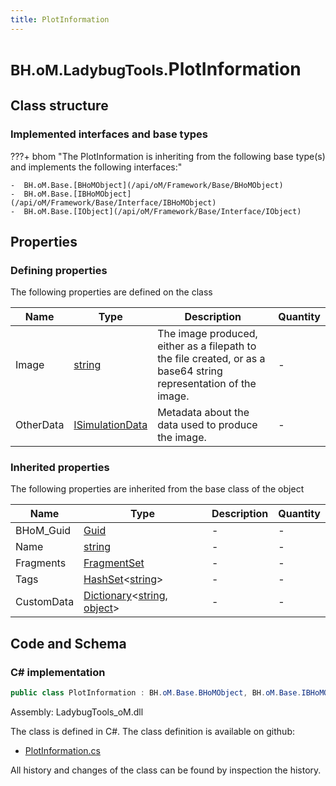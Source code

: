 ```yaml
---
title: PlotInformation
---
```


# <small>BH.oM.LadybugTools.</small>**PlotInformation**



## Class structure

### Implemented interfaces and base types

???+ bhom "The PlotInformation is inheriting from the following base type(s) and implements the following interfaces:"

    -  BH.oM.Base.[BHoMObject](/api/oM/Framework/Base/BHoMObject)
    -  BH.oM.Base.[IBHoMObject](/api/oM/Framework/Base/Interface/IBHoMObject)
    -  BH.oM.Base.[IObject](/api/oM/Framework/Base/Interface/IObject)


## Properties



### Defining properties

The following properties are defined on the class

| Name             | Type             | Description      | Quantity         |
|------------------|------------------|------------------|------------------|
| Image | [string](https://learn.microsoft.com/en-us/dotnet/api/System.String?view=netstandard-2.0) | The image produced, either as a filepath to the file created, or as a base64 string representation of the image. | - |
| OtherData | [ISimulationData](/api/oM/Adapter/LadybugTools/MetaData/ISimulationData) | Metadata about the data used to produce the image. | - |


### Inherited properties
The following properties are inherited from the base class of the object

| Name             | Type             | Description      | Quantity         |
|------------------|------------------|------------------|------------------|
| BHoM_Guid | [Guid](https://learn.microsoft.com/en-us/dotnet/api/System.Guid?view=netstandard-2.0) | - | - |
| Name | [string](https://learn.microsoft.com/en-us/dotnet/api/System.String?view=netstandard-2.0) | - | - |
| Fragments | [FragmentSet](/api/oM/Framework/Base/FragmentSet) | - | - |
| Tags | [HashSet](https://learn.microsoft.com/en-us/dotnet/api/System.Collections.Generic.HashSet-1?view=netstandard-2.0)&lt;[string](https://learn.microsoft.com/en-us/dotnet/api/System.String?view=netstandard-2.0)&gt; | - | - |
| CustomData | [Dictionary](https://learn.microsoft.com/en-us/dotnet/api/System.Collections.Generic.Dictionary-2?view=netstandard-2.0)&lt;[string](https://learn.microsoft.com/en-us/dotnet/api/System.String?view=netstandard-2.0), [object](https://learn.microsoft.com/en-us/dotnet/api/System.Object?view=netstandard-2.0)&gt; | - | - |


## Code and Schema

### C# implementation

``` C# title="C#"
public class PlotInformation : BH.oM.Base.BHoMObject, BH.oM.Base.IBHoMObject, BH.oM.Base.IObject
```

Assembly: LadybugTools_oM.dll

The class is defined in C#. The class definition is available on github:

- [PlotInformation.cs](https://github.com/BHoM/LadybugTools_Toolkit/blob/develop/LadybugTools_oM/MetaData\PlotInformation.cs)

All history and changes of the class can be found by inspection the history.
